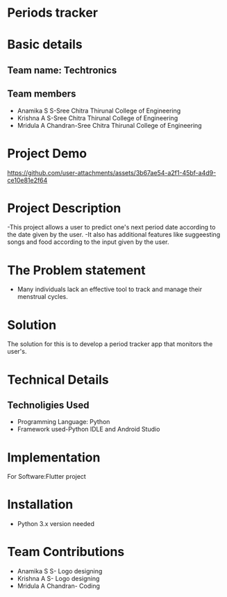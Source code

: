 # Periods tracker
# Basic details
## Team name: Techtronics
## Team members
- Anamika S S-Sree Chitra Thirunal College of Engineering
- Krishna A S-Sree Chitra Thirunal College of Engineering
- Mridula A Chandran-Sree Chitra Thirunal College of Engineering
# Project Demo


https://github.com/user-attachments/assets/3b67ae54-a2f1-45bf-a4d9-ce10e81e2f64
# Project Description
-This project allows a user to predict one's next period date according to the date given by the user.
-It also has additional features like suggeesting songs and food according to the input given by the user.
# The Problem statement
- Many individuals lack an effective tool to track and manage their menstrual cycles.
# Solution
The solution for this is to develop a period tracker app that monitors the user's.
# Technical Details
## Technoligies Used
- Programming Language: Python
- Framework used-Python IDLE and Android Studio
# Implementation 
For Software:Flutter project
# Installation
- Python 3.x version needed
# Team Contributions
- Anamika S S- Logo designing 
- Krishna A S- Logo designing 
- Mridula A Chandran- Coding
